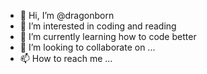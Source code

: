 - 👋 Hi, I’m @dragonborn
- 👀 I’m interested in coding and reading
- 🌱 I’m currently learning how to code better
- 💞️ I’m looking to collaborate on ...
- 📫 How to reach me ...

<!---
drogoonborn/drogoonborn is a ✨ special ✨ repository because its `README.md` (this file) appears on your GitHub profile.
You can click the Preview link to take a look at your changes.
--->
